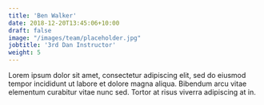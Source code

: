 ```yaml
---
title: 'Ben Walker'
date: 2018-12-20T13:45:06+10:00
draft: false
image: "/images/team/placeholder.jpg"
jobtitle: '3rd Dan Instructor'
weight: 5
---
```


Lorem ipsum dolor sit amet, consectetur adipiscing elit, sed do eiusmod tempor incididunt ut labore et dolore magna aliqua. Bibendum arcu vitae elementum curabitur vitae nunc sed. Tortor at risus viverra adipiscing at in.
